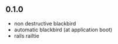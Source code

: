 ## 0.1.0

  - non destructive blackbird
  - automatic blackbird (at application boot)
  - rails railtie
